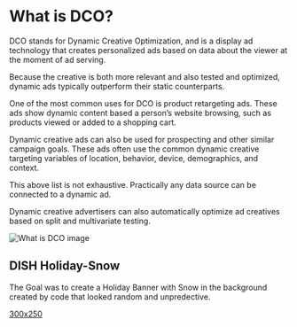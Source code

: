 # What is DCO?

DCO stands for Dynamic Creative Optimization, and is a display ad technology that creates personalized ads based on data about the viewer at the moment of ad serving.

Because the creative is both more relevant and also tested and optimized, dynamic ads typically outperform their static counterparts.

One of the most common uses for DCO is product retargeting ads. These ads show dynamic content based a person’s website browsing, such as products viewed or added to a shopping cart.

Dynamic creative ads can also be used for prospecting and other similar campaign goals. These ads often use the common dynamic creative targeting variables of location, behavior, device, demographics, and context.

This above list is not exhaustive. Practically any data source can be connected to a dynamic ad.

Dynamic creative advertisers can also automatically optimize ad creatives based on split and multivariate testing.

![What is DCO image](https://prodriguez-dev.github.io/dco/images/what-is-dco.png)

##  DISH Holiday-Snow

The Goal was to create a Holiday Banner with Snow in the background created by code that looked random and unpredective.

[300x250](https://prodriguez-dev.github.io/dco/holiday-snow/300x250/index.html)